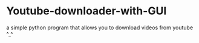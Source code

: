 # Youtube-downloader-with-GUI
a simple python program that allows you to download videos from youtube ^_^
